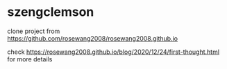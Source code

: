 # szengclemson
clone project from https://github.com/rosewang2008/rosewang2008.github.io

check https://rosewang2008.github.io/blog/2020/12/24/first-thought.html for more details
